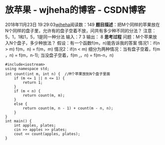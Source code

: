 # 放苹果 - wjheha的博客 - CSDN博客
2018年11月23日 19:29:03[wjheha](https://me.csdn.net/wjheha)阅读数：149
**题目描述**：把M个同样的苹果放在N个同样的盘子里，允许有的盘子空着不放，问共有多少种不同的分法？
注意：5，1，1和1，5，1是同一种分法
输入：7 3
输出： 8
**思考过程**
问题：M个苹果放入N个盘子，多少种放法？    假设：有一个函数f(m，n)能告诉我的答案
情况1：if(n > m)     f(m，n) = f(m，m)
情况2：if(n < m)    细分为两种情况：当有盘子空着，f(m ，n) = f(m，n-1);   当没盘子空着，f(m ,，n) = f(m-n，n)
```
#include<iostream>
using namespace std;
int count(int m, int n) {  //M个苹果放到N个盘子里面
	if (m <= 1 || n <= 1) {
		return 1;
	}
	if (m < n) {
		return count(m, m);
	}
	else {
		return count(m, n - 1) + count(m - n, n);
	}
}
int main() {
	int apples, plates;
	cin >> apples >> plates;
	cout << count(apples, plates);
}
```
